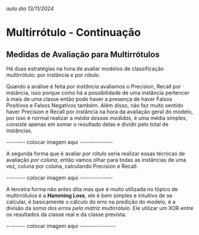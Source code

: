 *aula dia 13/11/2024*

# **Multirrótulo - Continuação**


## Medidas de Avaliação para Multirrótulos
Há duas estratégias na hora de avaliar modelos de classificação multirrótulo: por instância e por rótulo.

Quando a análise é feita *por instância* avaliamos o Precision, Recall por instância, isso porque como há a possibilidade de uma instância pertencer à mais de uma classe então pode haver a
presença de haver Falsos Positivos e Falsos Negativos também. Além disso, não faz muito sentido haver Precision e Recall por instância na hora da avaliação geral do modelo, por isso é normal
realizar a *média dessas medidas*, é uma média simples, consiste apenas em somar o resultado delas e dividir pelo total de instâncias.

-------- colocar imagem aqui --------------
<img src="">

A segunda forma que é avaliar *por rótulo* seria realizar essas técnicas de avaliação *por coluna*, então vamos olhar para todas as instâncias de uma vez, coluna por coluna, calculando
Precision e Recall.

-------- colocar imagem aqui --------------
<img src="">

A terceira forma não antes dita mas que é muito utilizada no tópico de multirrótulos é a **Hamming Loss**, ele é bem simples e intuitivo de se calcular, é basicamente o cálculo do erro na
predição do modelo, é a divisão da *soma dos erros pela matriz multirrótulo*. Ele utilizar um XOR entre os resultados da classe real e da classe prevista.

-------- colocar imagem aqui ---------------
<img src="">
